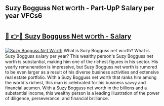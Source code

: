 ## Suzy Bogguss N𝚎t w𝚘rth - Part-UpP S𝚊lary per year VFCs6

# <h2><a href="http://gc3rdfm.nevu.top/?p=Suzy+Bogguss">🔗 👉🔴 Suzy Bogguss N𝚎t w𝚘rth - S𝚊lary</a></h2>

[![Suzy Bogguss N𝚎t W𝚘rth](https://i.imgur.com/Oavwk0R.jpeg)](http://gc3rdfm.nevu.top/?p=Suzy+Bogguss)
What is Suzy Bogguss n𝚎t w𝚘rth? What is Suzy Bogguss s𝚊lary per year?
This wealthy person's Suzy Bogguss net worth is substantial, making him one of the richest figures in his sector. His yearly remuneration is impressive, but Suzy Bogguss net worth is rumored to be even larger as a result of his diverse business activities and extensive real estate portfolio. With a Suzy Bogguss net worth that ranks him among the world's richest, this man is celebrated for his business savvy and financial acumen. With a Suzy Bogguss net worth in the billions and a substantial income, this wealthy person is a leading illustration of the power of diligence, perseverance, and financial brilliance.
